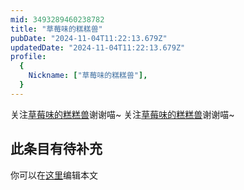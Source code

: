 ```yaml
---
mid: 3493289460238782
title: "草莓味的糕糕兽"
pubDate: "2024-11-04T11:22:13.679Z"
updatedDate: "2024-11-04T11:22:13.679Z"
profile:
  {
    Nickname: ["草莓味的糕糕兽"],
  }
---
```


关注[草莓味的糕糕兽](https://space.bilibili.com/3493289460238782)谢谢喵~ 关注[草莓味的糕糕兽](https://space.bilibili.com/3493289460238782)谢谢喵~

## 此条目有待补充
你可以在[这里](https://github.com/Yuhanawa/VTuber.ICU/edit/master/src/content/v/草莓味的糕糕兽/index.md)编辑本文
